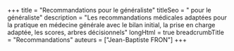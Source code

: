 +++
title = "Recommandations pour le généraliste"
titleSeo = " pour le généraliste"
description = "Les recommandations médicales adaptées pour la pratique en médecine générale avec le bilan initial, la prise en charge adaptée, les scores, arbres décisionnels"
longHtml = true
breadcrumbTitle = "Recommandations"
auteurs = ["Jean-Baptiste FRON"]
+++
